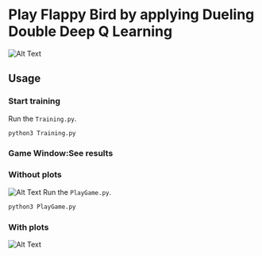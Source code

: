 # Play Flappy Bird by applying Dueling Double Deep Q Learning 

![Alt Text](./media/game_window_plots.gif)


## Usage

### Start training

Run the `Training.py`.

```bash
python3 Training.py
```

### Game Window:See results  

### Without plots

![Alt Text](./media/game_window.gif)
Run the `PlayGame.py`.

```bash
python3 PlayGame.py
```

### With plots

![Alt Text](./media/game_window_plots.gif)
